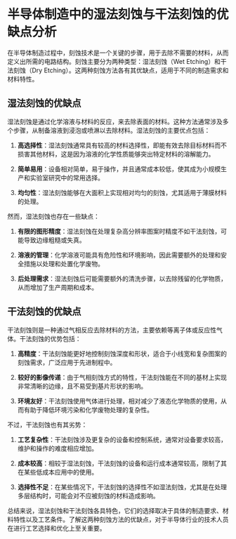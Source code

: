 # 半导体制造中的湿法刻蚀与干法刻蚀的优缺点分析

在半导体制造过程中，刻蚀技术是一个关键的步骤，用于去除不需要的材料，从而定义出所需的电路结构。刻蚀主要分为两种类型：湿法刻蚀（Wet Etching）和干法刻蚀（Dry Etching）。这两种刻蚀方法各有其优缺点，适用于不同的制造需求和材料特性。

## 湿法刻蚀的优缺点

湿法刻蚀是通过化学溶液与材料的反应，来去除表面的材料。这种方法通常涉及多个步骤，从制备溶液到浸泡或喷淋以去除材料。湿法刻蚀的主要优点包括：

1. **高选择性**：湿法刻蚀通常具有较高的材料选择性，即能有效去除目标材料而不损害其他材料，这是因为溶液的化学性质能够突出特定材料的溶解能力。

2. **简单易用**：设备相对简单，易于操作，并且通常成本较低，使其成为小规模生产和实验室研究中的常用选择。

3. **均匀性**：湿法刻蚀能够在大面积上实现相对均匀的刻蚀，尤其适用于薄膜材料的处理。

然而，湿法刻蚀也存在一些缺点：

1. **有限的图形精度**：湿法刻蚀在处理复杂高分辨率图案时精度不如干法刻蚀，可能导致边缘粗糙或失真。

2. **溶液的管理**：化学溶液可能具有危险性和环境影响，因此需要额外的处理和安全措施以处理和处置化学废物。

3. **后处理需求**：湿法刻蚀后可能需要额外的清洗步骤，以去除残留的化学物质，从而增加了生产周期和成本。

## 干法刻蚀的优缺点

干法刻蚀则是一种通过气相反应去除材料的方法，主要依赖等离子体或反应性气体。干法刻蚀的优势包括：

1. **高精度**：干法刻蚀能更好地控制刻蚀深度和形状，适合于小线宽和复杂图案的刻蚀需求，广泛应用于先进制程中。

2. **较好的影像传递**：由于气相刻蚀方式的特性，干法刻蚀能在不同的基材上实现非常清晰的边缘，且不易受到基片形状的影响。

3. **环境友好**：干法刻蚀使用气体进行处理，相对减少了液态化学物质的使用，从而有助于降低环境污染和化学废物处理的复杂性。

不过，干法刻蚀也有其劣势：

1. **工艺复杂性**：干法刻蚀涉及更复杂的设备和控制系统，通常对设备要求较高，维护和操作的难度相应增加。

2. **成本较高**：相较于湿法刻蚀，干法刻蚀的设备和运行成本通常较高，限制了其在某些低成本应用中的使用。

3. **选择性不足**：在某些情况下，干法刻蚀的选择性不如湿法刻蚀，尤其是在处理多层结构时，可能会对不应被刻蚀的材料造成影响。

总结来说，湿法刻蚀和干法刻蚀各具特色，它们的选择取决于具体的制造要求、材料特性以及工艺条件。了解这两种刻蚀方法的优缺点，对于半导体行业的技术人员在进行工艺选择和优化上至关重要。